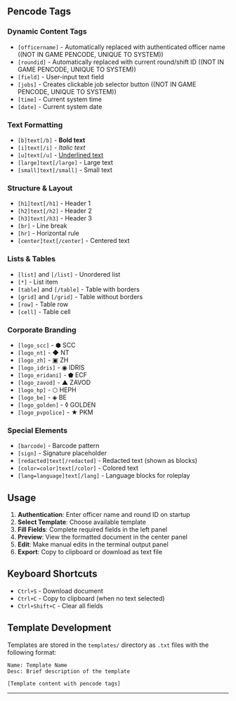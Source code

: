 ## Pencode Tags

### Dynamic Content Tags
- `[officername]` - Automatically replaced with authenticated officer name ((NOT IN GAME PENCODE, UNIQUE TO SYSTEM))
- `[roundid]` - Automatically replaced with current round/shift ID ((NOT IN GAME PENCODE, UNIQUE TO SYSTEM))
- `[field]` - User-input text field
- `[jobs]` - Creates clickable job selector button ((NOT IN GAME PENCODE, UNIQUE TO SYSTEM))
- `[time]` - Current system time
- `[date]` - Current system date

### Text Formatting
- `[b]text[/b]` - **Bold text**
- `[i]text[/i]` - *Italic text*
- `[u]text[/u]` - <u>Underlined text</u>
- `[large]text[/large]` - Large text
- `[small]text[/small]` - Small text

### Structure & Layout
- `[h1]text[/h1]` - Header 1
- `[h2]text[/h2]` - Header 2
- `[h3]text[/h3]` - Header 3
- `[br]` - Line break
- `[hr]` - Horizontal rule
- `[center]text[/center]` - Centered text

### Lists & Tables
- `[list]` and `[/list]` - Unordered list
- `[*]` - List item
- `[table]` and `[/table]` - Table with borders
- `[grid]` and `[/grid]` - Table without borders
- `[row]` - Table row
- `[cell]` - Table cell

### Corporate Branding
- `[logo_scc]` - ⬢ SCC
- `[logo_nt]` - ◆ NT
- `[logo_zh]` - ▣ ZH
- `[logo_idris]` - ◉ IDRIS
- `[logo_eridani]` - ⬟ ECF
- `[logo_zavod]` - ▲ ZAVOD
- `[logo_hp]` - ⬡ HEPH
- `[logo_be]` - ◈ BE
- `[logo_golden]` - ◊ GOLDEN
- `[logo_pvpolice]` - ★ PKM

### Special Elements
- `[barcode]` - Barcode pattern
- `[sign]` - Signature placeholder
- `[redacted]text[/redacted]` - Redacted text (shown as blocks)
- `[color=color]text[/color]` - Colored text
- `[lang=language]text[/lang]` - Language blocks for roleplay

## Usage

1. **Authentication**: Enter officer name and round ID on startup
2. **Select Template**: Choose available template
3. **Fill Fields**: Complete required fields in the left panel
4. **Preview**: View the formatted document in the center panel
5. **Edit**: Make manual edits in the terminal output panel
6. **Export**: Copy to clipboard or download as text file

## Keyboard Shortcuts

- `Ctrl+S` - Download document
- `Ctrl+C` - Copy to clipboard (when no text selected)
- `Ctrl+Shift+C` - Clear all fields

## Template Development

Templates are stored in the `templates/` directory as `.txt` files with the following format:

```
Name: Template Name
Desc: Brief description of the template

[Template content with pencode tags]
```

---